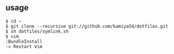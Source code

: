 ## usage
    $ cd ~
    $ git clone --recursive git://github.com/kamiya54/dotfiles.git
    $ sh dotfiles/symlink.sh
    $ vim
    :BundleInstall
    -> Restart Vim
